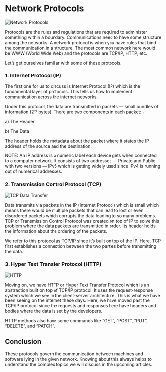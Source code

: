 # Network Protocols

![Network Protocols](https://miro.medium.com/max/720/1*if-dJwDaMHtGxU8CnEvxSg.jpeg)

Protocols are the rules and regulations that are required to administer something within a boundary. Communications need to have some structure among the networks. A network protocol is when you have rules that bind the communication in a structure. The most common network here would be WWW (World Wide Web) and the protocols are TCP/IP, HTTP, etc.

Let’s get ourselves familiar with some of these protocols.

### 1. Internet Protocol (IP)

The first one for us to discuss is Internet Protocol (IP) which is the fundamental layer of protocols. This tells us how to implement communication across the internet networks.

Under this protocol, the data are transmitted in packets — small bundles of information (2¹⁶ bytes). There are two components in each packet: -

a) The Header

b) The Data

The header holds the metadata about the packet where it states the IP address of the source and the destination.

NOTE: An IP address is a numeric label each device gets when connected to a computer network. It consists of two addresses — Private and Public with two versions — IPv6 which is getting widely used since IPv4 is running out of numerical addresses.

### 2. Transmission Control Protocol (TCP)

![TCP Data Transfer](https://miro.medium.com/max/720/1*RiJJoBPYCHCa7Iteeh-19A.jpeg)

Data transmits via packets in the IP (Internet Protocol) which is small which means there would be multiple packets that can lead to lost or even disordered packets which corrupts the data leading to so many problems. TCP or Transmission Control Protocol was created on top of IP to solve this problem where the data packets are transmitted in order. Its header holds the information about the ordering of the packets.

We refer to this protocol as TCP/IP since it’s built on top of the IP. Here, TCP first establishes a connection between the two parties before transmitting the data.

### 3. Hyper Text Transfer Protocol (HTTP)

![HTTP](https://miro.medium.com/max/720/1*EaoOXBisyZ46M6dLxco76w.jpeg)

Moving on, we have HTTP or Hyper Text Transfer Protocol which is an abstraction built on top of TCP/IP protocol. It uses the request-response system which we see in the client-server architecture. This is what we have been seeing on the internet these days. Here, we have moved past the TCP/IP protocol since the requests and responses here have headers and bodies where the data is set by the developers.

HTTP methods also have some commands like “GET”, “POST”, “PUT”, “DELETE”, and “PATCH”.

## Conclusion

These protocols govern the communication between machines and software lying in the given network. Knowing about this always helps to understand the complex topics we will discuss in the upcoming articles.
